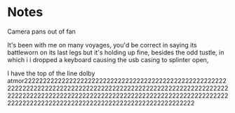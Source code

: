 # Notes

Camera pans out of fan

It's been with me on many voyages, you'd be correct in saying its battleworn on its last legs but it's holding up fine, besides the odd tustle, in which i i dropped a keyboard causing the usb casing to splinter open,

I have the top of the line dolby atmor222222222222222222222222222222222222222222222222222222222222222222222222222222222222222222222222222222222222222222222222222222222222222222222222222222222222222222222222222222222222222222222222222222222222222222222222222222
